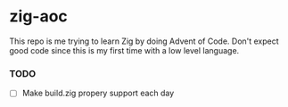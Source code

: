 # zig-aoc
 
 This repo is me trying to learn Zig by doing Advent of Code. Don't expect good code since this is my first time with a low level language.

 ### TODO
 - [ ] Make build.zig propery support each day
